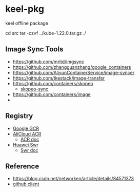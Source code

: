 # keel-pkg
keel offline package


cd src
tar -czvf ../kube-1.22.0.tar.gz ./

## Image Sync Tools
- https://github.com/mritd/imgsync
- https://github.com/zhangguanzhang/google_containers
- https://github.com/AliyunContainerService/image-syncer
- https://github.com/tkestack/image-transfer
- https://github.com/containers/skopeo
  - [skopeo-sync](https://github.com/containers/skopeo/blob/main/docs/skopeo-sync.1.md)
- https://github.com/containers/image
- 
## Registry
- [Google GCR](https://console.cloud.google.com/gcr/images/google-containers)
- [AliCloud ACR](https://cr.console.aliyun.com/cn-hangzhou/instances/images)
  - [ACR doc](https://help.aliyun.com/document_detail/257112.html?spm=5176.166170.J_5253785160.5.286851646Ug5KU)
- [Huawei Swr](https://console-intl.huaweicloud.com/swr/?agencyId=1e02890d062a42f9be14b82feaa5b711&region=cn-east-3&locale=zh-cn#/app/swr/huaweiOfficialList)
  - [Swr doc](https://support.huaweicloud.com/intl/zh-cn/productdesc-swr/swr_03_0001.html)

## Reference
- https://blog.csdn.net/networken/article/details/84571373
- [github client](https://github.com/google/go-github)
